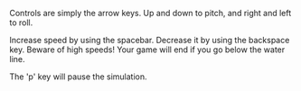 Controls are simply the arrow keys. 
Up and down to pitch, and right and left to roll. 

Increase speed by using the spacebar. Decrease it by using the backspace key.
Beware of high speeds! Your 
game will end if you go below the water line.

The 'p' key will pause the
simulation. 